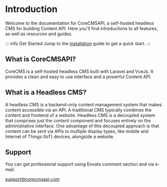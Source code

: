 # Introduction

Welcome to the documentation for CoreCMSAPI, a self-hosted headless CMS for building Content API. Here you'll find introductions to all features, as well as resources and guides.

::: info Get Started
Jump to the [installation](/installation) guide to get a quick start.
:::

## What is CoreCMSAPI?

CoreCMS is a self-hosted headless CMS built with Laravel and VueJs. It provides a clean and easy to use interface and a powerful Content API.

## What is a Headless CMS?

A headless CMS is a backend-only content management system that makes content accessible via an API. A traditional CMS typically combines the content and frontend of a website. Headless CMS is a decoupled system that comprises just the content component and focuses entirely on the administrative interface. One advantage of this decoupled approach is that content can be sent via APIs to multiple display types, like mobile and Internet of Things (IoT) devices, alongside a website.

## Support

You can get professional support using Envato comment section and via e-mail.

support@corecmsapi.com